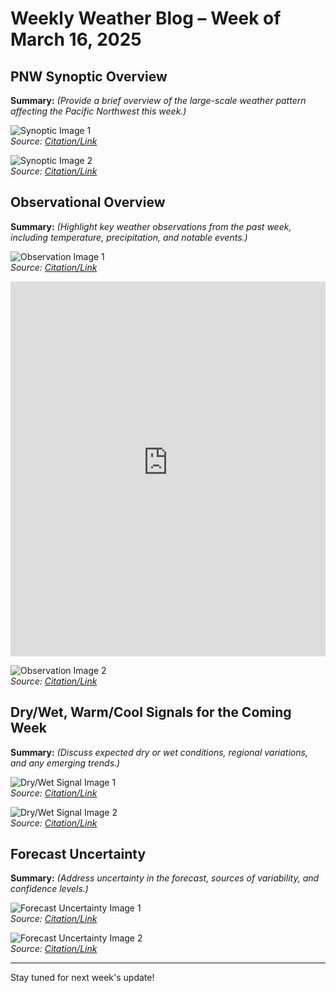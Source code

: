# Weekly Weather Blog – Week of March 16, 2025

## PNW Synoptic Overview  
**Summary:** *(Provide a brief overview of the large-scale weather pattern affecting the Pacific Northwest this week.)*  

![Synoptic Image 1](URL_HERE)  
*Source: [Citation/Link](SOURCE_HERE)*  

![Synoptic Image 2](URL_HERE)  
*Source: [Citation/Link](SOURCE_HERE)*  

## Observational Overview  
**Summary:** *(Highlight key weather observations from the past week, including temperature, precipitation, and notable events.)*  

![Observation Image 1](URL_HERE)  
*Source: [Citation/Link](SOURCE_HERE)*  

<iframe 
    src="https://nwcc-apps.sc.egov.usda.gov/imap/#version=169&elements=&networks=!&states=!&basins=!&hucs=&minElevation=&maxElevation=&elementSelectType=any&activeOnly=true&activeForecastPointsOnly=true&hucLabels=false&hucIdLabels=false&hucParameterLabels=true&stationLabels=&overlays=&hucOverlays=&basinOpacity=75&basinNoDataOpacity=25&basemapOpacity=100&maskOpacity=0&mode=data&openSections=dataElement,parameter,date,basin,options,elements,location,networks&controlsOpen=true&popup=&popupMulti=&popupBasin=&base=esriNgwm&displayType=basin&basinType=8&dataElement=WTEQ&depth=-8&parameter=PCTMED&frequency=DAILY&duration=I&customDuration=&dayPart=E&monthPart=E&forecastPubDay=1&forecastExceedance=50&useMixedPast=true&seqColor=1&divColor=7&scaleType=D&scaleMin=&scaleMax=&referencePeriodType=POR&referenceBegin=1991&referenceEnd=2020&minimumYears=20&hucAssociations=true&relativeDate=-1&lat=45.611&lon=-119.988&zoom=6.5&autoExport=full,pdf,2,0,L,BL,,49.8415,42.2913,-113.5327,-126.708,0.6" 
    width="100%" 
    height="600px" 
    style="border: none;">
</iframe>


![Observation Image 2](URL_HERE)  
*Source: [Citation/Link](SOURCE_HERE)*  

## Dry/Wet, Warm/Cool Signals for the Coming Week  
**Summary:** *(Discuss expected dry or wet conditions, regional variations, and any emerging trends.)*  

![Dry/Wet Signal Image 1](URL_HERE)  
*Source: [Citation/Link](SOURCE_HERE)*  

![Dry/Wet Signal Image 2](URL_HERE)  
*Source: [Citation/Link](SOURCE_HERE)*  

## Forecast Uncertainty  
**Summary:** *(Address uncertainty in the forecast, sources of variability, and confidence levels.)*  

![Forecast Uncertainty Image 1](URL_HERE)  
*Source: [Citation/Link](SOURCE_HERE)*  

![Forecast Uncertainty Image 2](URL_HERE)  
*Source: [Citation/Link](SOURCE_HERE)*  

---

Stay tuned for next week's update!  
